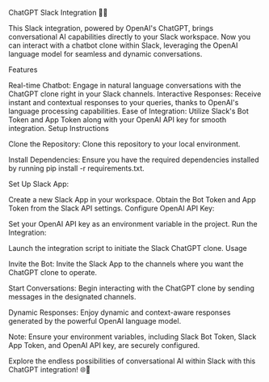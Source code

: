 ChatGPT Slack Integration 🤖💬

This Slack integration, powered by OpenAI's ChatGPT, brings conversational AI capabilities directly to your Slack workspace. Now you can interact with a chatbot clone within Slack, leveraging the OpenAI language model for seamless and dynamic conversations.

Features

Real-time Chatbot: Engage in natural language conversations with the ChatGPT clone right in your Slack channels.
Interactive Responses: Receive instant and contextual responses to your queries, thanks to OpenAI's language processing capabilities.
Ease of Integration: Utilize Slack's Bot Token and App Token along with your OpenAI API key for smooth integration.
Setup Instructions

Clone the Repository: Clone this repository to your local environment.

Install Dependencies: Ensure you have the required dependencies installed by running pip install -r requirements.txt.

Set Up Slack App:

Create a new Slack App in your workspace.
Obtain the Bot Token and App Token from the Slack API settings.
Configure OpenAI API Key:

Set your OpenAI API key as an environment variable in the project.
Run the Integration:

Launch the integration script to initiate the Slack ChatGPT clone.
Usage

Invite the Bot: Invite the Slack App to the channels where you want the ChatGPT clone to operate.

Start Conversations: Begin interacting with the ChatGPT clone by sending messages in the designated channels.

Dynamic Responses: Enjoy dynamic and context-aware responses generated by the powerful OpenAI language model.

Note: Ensure your environment variables, including Slack Bot Token, Slack App Token, and OpenAI API key, are securely configured.

Explore the endless possibilities of conversational AI within Slack with this ChatGPT integration! 🌐🚀
